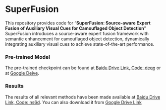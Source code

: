 # SuperFusion
This repository provides code for “**SuperFusion: Source-aware Expert Fusion of Auxiliary Visual Cues for Camouflaged Object Detection**”
SuperFusion introduces a source-aware expert fusion framework with semantic enhancement for camouflaged object detection, dynamically integrating auxiliary visual cues to achieve state-of-the-art performance.
### Pre-trained Model
The pre-trained checkpoint can be found at [Baidu Drive Link, Code: deqg](https://pan.baidu.com/s/1Aw4jeCSR-SHCGejzzFvo0w?pwd=deqg) or at [Google Deive](). 
### Results
The results of all relevant methods have been made available at [Baidu Drive Link, Code: ns6d](https://pan.baidu.com/s/1TBMW31JzleEToXYyGY7XAw?pwd=ns6d). You can also download it from [Google Drive Link]()

